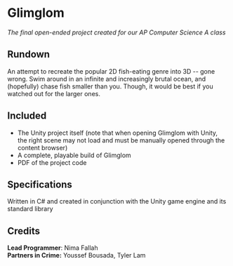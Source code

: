 # Glimglom
_The final open-ended project created for our AP Computer Science A class_

## Rundown
An attempt to recreate the popular 2D fish-eating genre into 3D -- gone wrong. Swim around in an infinite and increasingly brutal ocean, and (hopefully) chase fish smaller than you. Though, it would be best if you watched out for the larger ones.

## Included
- The Unity project itself (note that when opening Glimglom with Unity, the right scene may not load and must be manually opened through the content browser)
- A complete, playable build of Glimglom
- PDF of the project code

## Specifications
Written in C# and created in conjunction with the Unity game engine and its standard library

## Credits
__Lead Programmer__: Nima Fallah  
__Partners in Crime:__ Youssef Bousada, Tyler Lam